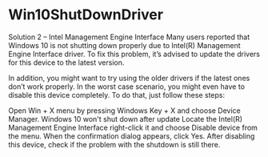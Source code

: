 # Win10ShutDownDriver
Solution 2 – Intel Management Engine Interface
Many users reported that Windows 10 is not shutting down properly due to Intel(R) Management Engine Interface driver. To fix this problem, it’s advised to update the drivers for this device to the latest version.

In addition, you might want to try using the older drivers if the latest ones don’t work properly. In the worst case scenario, you might even have to disable this device completely. To do that, just follow these steps:

Open Win + X menu by pressing Windows Key + X and choose Device Manager.
Windows 10 won't shut down after update
Locate the Intel(R) Management Engine Interface right-click it and choose Disable device from the menu.
When the confirmation dialog appears, click Yes.
After disabling this device, check if the problem with the shutdown is still there.
